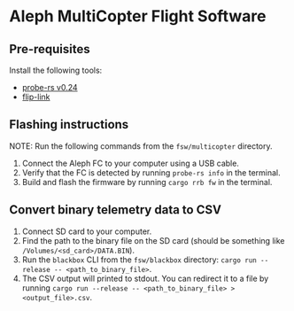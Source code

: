 # Aleph MultiCopter Flight Software

## Pre-requisites

Install the following tools:
- [probe-rs v0.24](https://probe.rs/)
- [flip-link](https://github.com/knurling-rs/flip-link#installation)

## Flashing instructions

NOTE: Run the following commands from the `fsw/multicopter` directory.

1. Connect the Aleph FC to your computer using a USB cable.
2. Verify that the FC is detected by running `probe-rs info` in the terminal.
3. Build and flash the firmware by running `cargo rrb fw` in the terminal.

## Convert binary telemetry data to CSV

1. Connect SD card to your computer.
2. Find the path to the binary file on the SD card (should be something like `/Volumes/<sd_card>/DATA.BIN`).
3. Run the `blackbox` CLI from the `fsw/blackbox` directory: `cargo run --release -- <path_to_binary_file>`.
4. The CSV output will printed to stdout. You can redirect it to a file by running `cargo run --release -- <path_to_binary_file> > <output_file>.csv`.
